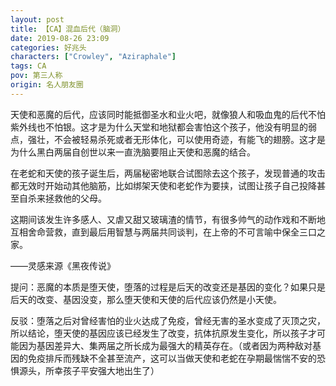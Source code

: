 ```yaml
---
layout: post
title: 【CA】混血后代（脑洞）
date: 2019-08-26 23:09
categories: 好兆头
characters: ["Crowley", "Aziraphale"]
tags: CA
pov: 第三人称
origin: 名人朋友圈
---
```


天使和恶魔的后代，应该同时能抵御圣水和业火吧，就像狼人和吸血鬼的后代不怕紫外线也不怕银。这才是为什么天堂和地狱都会害怕这个孩子，他没有明显的弱点，强壮，不会被轻易杀死或者无形体化，可以使用奇迹，有能飞的翅膀。这才是为什么黑白两届自创世以来一直洗脑要阻止天使和恶魔的结合。

在老蛇和天使的孩子诞生后，两届秘密地联合试图除去这个孩子，发现普通的攻击都无效时开始动其他脑筋，比如绑架天使和老蛇作为要挟，试图让孩子自己投降甚至自杀来拯救他的父母。

这期间该发生许多感人、又虐又甜又玻璃渣的情节，有很多帅气的动作戏和不断地互相舍命营救，直到最后用智慧与两届共同谈判，在上帝的不可言喻中保全三口之家。

——灵感来源《黑夜传说》



提问：恶魔的本质是堕天使，堕落的过程是后天的改变还是基因的变化？如果只是后天的改变、基因没变，那么堕天使和天使的后代应该仍然是小天使。

反驳：堕落之后对曾经害怕的业火达成了免疫，曾经无害的圣水变成了灭顶之灾，所以结论，堕天使的基因应该已经发生了改变，抗体抗原发生变化，所以孩子才可能因为基因差异大、集两届之所长成为最强大的精英存在。（或者因为两种敌对基因的免疫排斥而残缺不全甚至流产，这可以当做天使和老蛇在孕期最惴惴不安的恐惧源头，所幸孩子平安强大地出生了）
